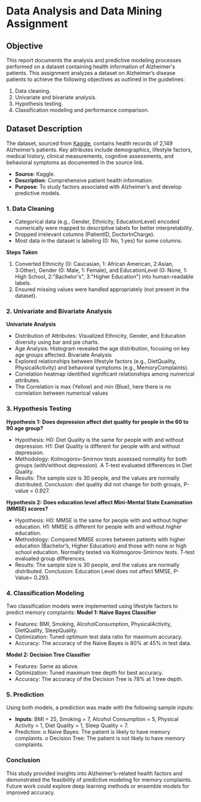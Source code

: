 # Data Analysis and Data Mining Assignment
## Objective
This report documents the analysis and predictive modeling processes performed on a dataset containing health information of Alzheimer's patients. This assignment analyzes a dataset on Alzheimer’s disease patients to achieve the following objectives as outlined in the guidelines:
1.	Data cleaning.
2.	Univariate and bivariate analysis.
3.	Hypothesis testing.
4.	Classification modeling and performance comparison.

## Dataset Description
The dataset, sourced from [Kaggle](https://www.kaggle.com/datasets/rabieelkharoua/alzheimers-disease-dataset), contains health records of 2,149 Alzheimer’s patients. Key attributes include demographics, lifestyle factors, medical history, clinical measurements, cognitive assessments, and behavioral symptoms as documented in the source link.
*   **Source**: Kaggle.
*   **Description**: Comprehensive patient health information.
*   **Purpose**: To study factors associated with Alzheimer’s and develop predictive models.

### 1. Data Cleaning
* Categorical data (e.g., Gender, Ethnicity, EducationLevel) encoded numerically were mapped to descriptive labels for better interpretability.
* Dropped irrelevant columns (PatientID, DoctorInCharge).
* Most data in the dataset is labeling (0: No, 1:yes) for some columns.

**Steps Taken**
1.	Converted Ethnicity (0: Caucasian, 1: African American, 2:Asian, 3:Other), Gender (0: Male, 1: Female), and EducationLevel (0: None, 1: High School, 2:"Bachelor's", 3:"Higher Education") into human-readable labels.
2.	Ensured missing values were handled appropriately (not present in the dataset).

### 2. Univariate and Bivariate Analysis
**Univariate Analysis**
* Distribution of Attributes: Visualized Ethnicity, Gender, and Education diversity using bar and pie charts. 
* Age Analysis: Histogram revealed the age distribution, focusing on key age groups affected.
Bivariate Analysis
* Explored relationships between lifestyle factors (e.g., DietQuality, PhysicalActivity) and behavioral symptoms (e.g., MemoryComplaints).
* Correlation heatmap identified significant relationships among numerical attributes.
* The Correlation is max (Yellow) and min (Blue), here there is no correlation between numerical values
 
### 3. Hypothesis Testing
**Hypothesis 1:**
**Does depression affect diet quality for people in the 60 to 90 age group?**
* Hypothesis:
H0: Diet Quality is the same for people with and without depression.
H1: Diet Quality is different for people with and without depression.
* Methodology: 
Kolmogorov-Smirnov tests assessed normality for both groups (with/without depression).
A T-test evaluated differences in Diet Quality.
* Results: 
The sample size is 30 people, and the values are normally distributed.
Conclusion: diet quality did not change for both groups, P-value = 0.927.

**Hypothesis 2:**
**Does education level affect Mini-Mental State Examination (MMSE) scores?**
* Hypothesis:
H0: MMSE is the same for people with and without higher education.
H1: MMSE is different for people with and without higher education.
* Methodology: 
Compared MMSE scores between patients with higher education (Bachelor’s, Higher Education) and those with none or high school education.
Normality tested via Kolmogorov-Smirnov tests.
T-test evaluated group differences.
* Results: 
The sample size is 30 people, and the values are normally distributed.
Conclusion: Education Level does not affect MMSE, P-Value= 0.293.
### 4. Classification Modeling
Two classification models were implemented using lifestyle factors to predict memory complaints:
**Model 1: Naive Bayes Classifier**
* Features: BMI, Smoking, AlcoholConsumption, PhysicalActivity, DietQuality, SleepQuality.
* Optimization: Tuned optimum test data ratio for maximum accuracy.
* Accuracy: The accuracy of the Naive Bayes is 80% at 45% in test data.
 
**Model 2: Decision Tree Classifier**
* Features: Same as above.
* Optimization: Tuned maximum tree depth for best accuracy.
* Accuracy: The accuracy of the Decision Tree is 78% at 1 tree depth.
 
### 5. Prediction
Using both models, a prediction was made with the following sample inputs:
* **Inputs**: BMI = 25, Smoking = 7, Alcohol Consumption = 5, Physical Activity = 1, Diet Quality = 1, Sleep Quality = 7.
* Prediction: 
o	Naive Bayes: The patient is likely to have memory complaints.
o	Decision Tree: The patient is not likely to have memory complaints.
### Conclusion
This study provided insights into Alzheimer’s-related health factors and demonstrated the feasibility of predictive modeling for memory complaints. Future work could explore deep learning methods or ensemble models for improved accuracy.
